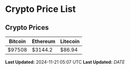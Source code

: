 # Crypto Price List

## Crypto Prices
| Bitcoin | Ethereum | Litecoin |
| ------- | -------- | -------- |
| $97508 | $3144.2 | $86.94 |
**Last Updated:** 2024-11-21 05:07 UTC
**Last Updated:** $DATE$
